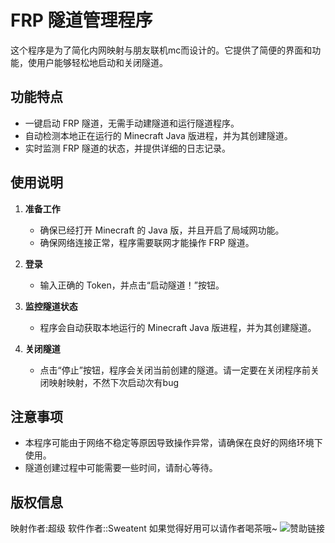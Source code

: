 # FRP 隧道管理程序

这个程序是为了简化内网映射与朋友联机mc而设计的。它提供了简便的界面和功能，使用户能够轻松地启动和关闭隧道。

## 功能特点
- 一键启动 FRP 隧道，无需手动建隧道和运行隧道程序。
- 自动检测本地正在运行的 Minecraft Java 版进程，并为其创建隧道。
- 实时监测 FRP 隧道的状态，并提供详细的日志记录。

## 使用说明
1. **准备工作**
   - 确保已经打开 Minecraft 的 Java 版，并且开启了局域网功能。
   - 确保网络连接正常，程序需要联网才能操作 FRP 隧道。

2. **登录**
   - 输入正确的 Token，并点击“启动隧道！”按钮。

3. **监控隧道状态**
   - 程序会自动获取本地运行的 Minecraft Java 版进程，并为其创建隧道。

4. **关闭隧道**
   - 点击“停止”按钮，程序会关闭当前创建的隧道。请一定要在关闭程序前关闭映射映射，不然下次启动次有bug

## 注意事项
- 本程序可能由于网络不稳定等原因导致操作异常，请确保在良好的网络环境下使用。
- 隧道创建过程中可能需要一些时间，请耐心等待。

## 版权信息
映射作者:超级
软件作者::Sweatent
如果觉得好用可以请作者喝茶哦~
![赞助链接](https://pic.imgdb.cn/item/64b3f4ab1ddac507cc7d992c.png)
